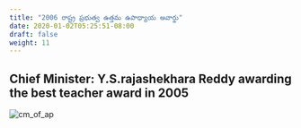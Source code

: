 ```yaml
---
title: "2006 రాష్ట్ర ప్రభుత్వ ఉత్తమ ఉపాధ్యాయ అవార్డు"
date: 2020-01-02T05:25:51-08:00
draft: false
weight: 11
---
```


## Chief Minister: Y.S.rajashekhara Reddy awarding the best teacher award in 2005

![cm_of_ap](/images/felicitations/ysr_2006.png)